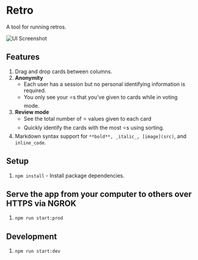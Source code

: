 # Retro

A tool for running retros.

![UI Screenshot](https://user-images.githubusercontent.com/3317231/78468413-bdec3000-76cc-11ea-829f-322a593e0e0d.png)

## Features

1. Drag and drop cards between columns.
2. **Anonymity**
   - Each user has a session but no personal identifying information is required.
   - You only see your ⭐️s that you've given to cards while in voting mode.
3. **Review mode**
   - See the total number of ⭐️ values given to each card
   - Quickly identify the cards with the most ⭐️s using sorting.
4. Markdown syntax support for `**bold**, _italic_, [image](src)`, and `inline_code`.

## Setup

1. `npm install` - Install package dependencies.

## Serve the app from your computer to others over HTTPS via NGROK

1. `npm run start:prod`

## Development

1. `npm run start:dev`
